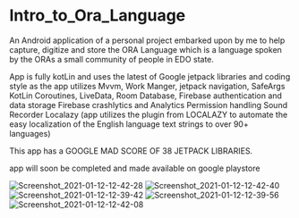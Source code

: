 # Intro_to_Ora_Language


An Android application of a personal project embarked upon by me to help capture, digitize and store the ORA Language which is a language spoken by the ORAs a small community of people in EDO state.

App is fully kotLin and uses the latest of Google jetpack libraries and coding style as the app utilizes
Mvvm,
Work Manger,
jetpack navigation,
SafeArgs
KotLin Coroutines,
LiveData,
Room Database,
Firebase authentication and data storage
Firebase crashlytics and Analytics
Permission handling
Sound Recorder
Localazy (app utilizes the plugin from LOCALAZY to automate the easy localization of the English language text strings to over 90+ languages)

This app has a GOOGLE MAD SCORE OF 38 JETPACK LIBRARIES.

app will soon be completed and made available on google playstore

![Screenshot_2021-01-12-12-42-28](https://user-images.githubusercontent.com/44091450/104312162-15ed6980-548b-11eb-9beb-04afbdba24df.png)
![Screenshot_2021-01-12-12-42-40](https://user-images.githubusercontent.com/44091450/104312170-184fc380-548b-11eb-89d2-f5d42ba1eed3.png)
![Screenshot_2021-01-12-12-39-42](https://user-images.githubusercontent.com/44091450/104312189-21d92b80-548b-11eb-885b-a7917ede735f.png)
![Screenshot_2021-01-12-12-39-56](https://user-images.githubusercontent.com/44091450/104312209-269ddf80-548b-11eb-9fe1-7a501a17adbe.png)
![Screenshot_2021-01-12-12-42-08](https://user-images.githubusercontent.com/44091450/104312223-2d2c5700-548b-11eb-96e3-13548b6e07dd.png)




